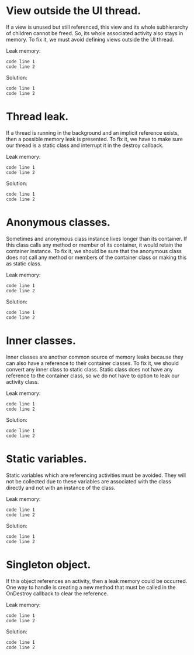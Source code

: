# View outside the UI thread.
If a view is unused but still referenced, this view and its whole subhierarchy of children cannot be freed. So, its whole associated activity also stays in memory. To fix it, we must avoid defining views outside the UI thread.

Leak memory:
```
code line 1
code line 2
```

Solution:
```
code line 1
code line 2
```

# Thread leak.
If a thread is running in the background and an implicit reference exists, then a possible memory leak is presented. To fix it, we have to make sure our thread is a static class and interrupt it in the destroy callback.

Leak memory:
```
code line 1
code line 2
```

Solution:
```
code line 1
code line 2
```

# Anonymous classes.
Sometimes and anonymous class instance lives longer than its container. If this class calls any method or member of its container, it would retain the container instance. To fix it, we should be sure that the anonymous class does not call any method or members of the container class or making this as static class.

Leak memory:
```
code line 1
code line 2
```

Solution:
```
code line 1
code line 2
```

# Inner classes.
Inner classes are another common source of memory leaks because they can also have a reference to their container classes. To fix it, we should convert any inner class to static class. Static class does not have any reference to the container class, so we do not have to option to leak our activity class.

Leak memory:
```
code line 1
code line 2
```

Solution:
```
code line 1
code line 2
```

# Static variables. 
Static variables which are referencing activities must be avoided. They will not be collected due to these variables are associated with the class directly and not with an instance of the class.

Leak memory:
```
code line 1
code line 2
```

Solution:
```
code line 1
code line 2
```

# Singleton object.
If this object references an activity, then a leak memory could be occurred. One way to handle is creating a new method that must be called in the OnDestroy callback to clear the reference.

Leak memory:
```
code line 1
code line 2
```

Solution:
```
code line 1
code line 2
```

